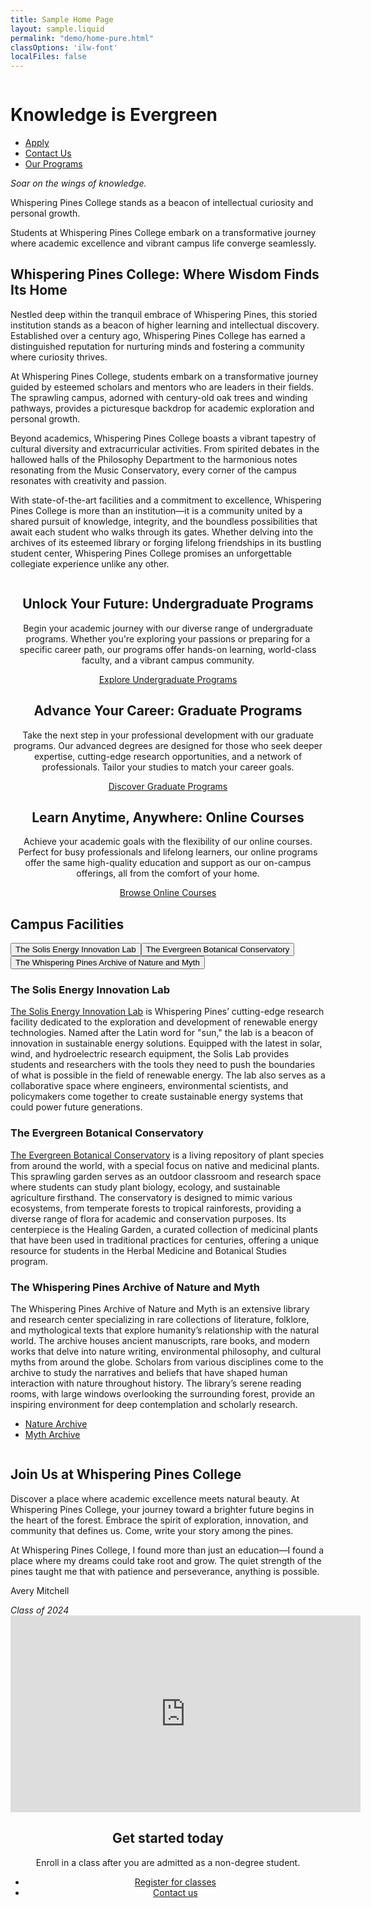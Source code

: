 ```yaml
---
title: Sample Home Page
layout: sample.liquid
permalink: "demo/home-pure.html"
classOptions: 'ilw-font'
localFiles: false
---
```


<ilw-hero shadow="true" width="full" theme="orange">
  <img src="/img/header_image.png" alt="" slot="background">
  <h1>Knowledge is Evergreen</h1>
  <ul class="ilw-buttons">
    <li><a href="#" class="ilw-theme-blue">Apply</a></li>
    <li><a href="#" class="ilw-theme-white-orange">Contact Us</a></li>
    <li><a href="#" class="ilw-theme-white-orange">Our Programs</a></li>
  </ul>
</ilw-hero>
<ilw-content mode="introduction" theme="blue" width="full" padding="50px">
  <p><em>Soar on the wings of knowledge.</em></p>

  <p>Whispering Pines College stands as a beacon of intellectual curiosity and personal growth.</p>

  <p>Students at Whispering Pines College embark on a transformative journey where academic excellence and vibrant campus life converge seamlessly</a>.</p>
</ilw-content>
<ilw-content width="page">
  <h2>Whispering Pines College: Where Wisdom Finds Its Home</h2>

  <p>Nestled deep within the tranquil embrace of Whispering Pines, this storied institution stands as a beacon of higher learning and intellectual discovery. Established over a century ago, Whispering Pines College has earned a distinguished reputation for nurturing minds and fostering a community where curiosity thrives.</p>

  <p>At Whispering Pines College, students embark on a transformative journey guided by esteemed scholars and mentors who are leaders in their fields. The sprawling campus, adorned with century-old oak trees and winding pathways, provides a picturesque backdrop for academic exploration and personal growth.</p>

  <p>Beyond academics, Whispering Pines College boasts a vibrant tapestry of cultural diversity and extracurricular activities. From spirited debates in the hallowed halls of the Philosophy Department to the harmonious notes resonating from the Music Conservatory, every corner of the campus resonates with creativity and passion.</p>

  <p>With state-of-the-art facilities and a commitment to excellence, Whispering Pines College is more than an institution—it is a community united by a shared pursuit of knowledge, integrity, and the boundless possibilities that await each student who walks through its gates. Whether delving into the archives of its esteemed library or forging lifelong friendships in its bustling student center, Whispering Pines College promises an unforgettable collegiate experience unlike any other.</p>
</ilw-content>
<ilw-columns width="page" gap="20px">
    <ilw-card align="center">
        <img src="/img/card1.webp" alt="" slot="image">
        <h2>Unlock Your Future: Undergraduate Programs</h2>
        <p>Begin your academic journey with our diverse range of undergraduate programs. Whether you're exploring your passions or preparing for a specific career path, our programs offer hands-on learning, world-class faculty, and a vibrant campus community.</p>
        <div slot="footer"><a href="#" class="ilw-button">Explore Undergraduate Programs</a></div>
    </ilw-card>
    <ilw-card align="center">
        <img src="/img/card2.webp" alt="" slot="image">
        <h2>Advance Your Career: Graduate Programs</h2>
        <p>Take the next step in your professional development with our graduate programs. Our advanced degrees are designed for those who seek deeper expertise, cutting-edge research opportunities, and a network of professionals. Tailor your studies to match your career goals.</p>
        <div slot="footer"><a href="#" class="ilw-button">Discover Graduate Programs</a></div>
    </ilw-card>
    <ilw-card align="center">
        <img src="/img/card3.webp" alt="" slot="image">
        <h2>Learn Anytime, Anywhere: Online Courses</h2>
        <p>Achieve your academic goals with the flexibility of our online courses. Perfect for busy professionals and lifelong learners, our online programs offer the same high-quality education and support as our on-campus offerings, all from the comfort of your home.</p>
        <div slot="footer"><a href="#" class="ilw-button">Browse Online Courses</a></div>
    </ilw-card>
</ilw-columns>
<ilw-content width="page">
<h2>Campus Facilities</h2>
</ilw-content>
<ilw-tabs theme="gray" width="auto">
<div slot="tabs"><button role="tab" aria-controls="panel1">The Solis Energy Innovation Lab</button><button role="tab" aria-controls="panel2">The Evergreen Botanical Conservatory</button><button role="tab" aria-controls="panel3">The Whispering Pines Archive of Nature and Myth</button></div>
<ilw-content theme="gray" id="panel1" data-ilw-tab-visible="1"> <h3>The Solis Energy Innovation Lab</h3> <p><a href="">The Solis Energy Innovation Lab</a> is Whispering Pines’ cutting-edge research facility dedicated to the exploration and development of renewable energy technologies. Named after the Latin word for "sun," the lab is a beacon of innovation in sustainable energy solutions. Equipped with the latest in solar, wind, and hydroelectric research equipment, the Solis Lab provides students and researchers with the tools they need to push the boundaries of what is possible in the field of renewable energy. The lab also serves as a collaborative space where engineers, environmental scientists, and policymakers come together to create sustainable energy systems that could power future generations.</p></ilw-content>
<ilw-content theme="gray" id="panel2" data-ilw-tab-visible="0"> <h3>The Evergreen Botanical Conservatory</h3> <p><a href="">The Evergreen Botanical Conservatory</a> is a living repository of plant species from around the world, with a special focus on native and medicinal plants. This sprawling garden serves as an outdoor classroom and research space where students can study plant biology, ecology, and sustainable agriculture firsthand. The conservatory is designed to mimic various ecosystems, from temperate forests to tropical rainforests, providing a diverse range of flora for academic and conservation purposes. Its centerpiece is the Healing Garden, a curated collection of medicinal plants that have been used in traditional practices for centuries, offering a unique resource for students in the Herbal Medicine and Botanical Studies program.</p></ilw-content>
<ilw-content theme="gray" id="panel3" data-ilw-tab-visible="0"> <h3>The Whispering Pines Archive of Nature and Myth</h3> <p>The Whispering Pines Archive of Nature and Myth is an extensive library and research center specializing in rare collections of literature, folklore, and mythological texts that explore humanity’s relationship with the natural world. The archive houses ancient manuscripts, rare books, and modern works that delve into nature writing, environmental philosophy, and cultural myths from around the globe. Scholars from various disciplines come to the archive to study the narratives and beliefs that have shaped human interaction with nature throughout history. The library’s serene reading rooms, with large windows overlooking the surrounding forest, provide an inspiring environment for deep contemplation and scholarly research.</p> <ul class="ilw-buttons"><li><a href="#">Nature Archive</a></li><li><a href="#">Myth Archive</a></li></ul></ilw-content>
</ilw-tabs>
<ilw-columns gap="20px" theme="blue" width="auto" padding="0">
    <div class="ilw-image-cover-bottom"><img src="/img/feature.webp" alt=""></div>
    <ilw-content mode="inset" theme="blue">
        <h2>Join Us at Whispering Pines College</h2>
        <p>Discover a place where academic excellence meets natural beauty. At Whispering Pines College, your journey toward a brighter future begins in the heart of the forest. Embrace the spirit of exploration, innovation, and community that defines us. Come, write your story among the pines.</p>
    </ilw-content>
</ilw-columns>
<ilw-columns mode="2x1" gap="20px" width="full" padding="50px">
    <ilw-quote>
        <p slot="content">At Whispering Pines College, I found more than just an education—I found a place where my dreams could take root and grow. The quiet strength of the pines taught me that with patience and perseverance, anything is possible.</p>
        <p slot="author">Avery Mitchell</p>
        <cite slot="source">Class of 2024</cite>
    </ilw-quote>
    <ilw-video>
       <iframe width="560" height="315"
           src="https://www.youtube-nocookie.com/embed/pW8cNXyAqyI?si=X9643WrgKwDm0BTw"
           title="Progress isn't Quiet at Illinois" frameborder="0"
           allow="accelerometer; autoplay; clipboard-write; encrypted-media; gyroscope; picture-in-picture; web-share"
           referrerpolicy="strict-origin-when-cross-origin" allowfullscreen></iframe>
    </ilw-video>
</ilw-columns>
<ilw-call-to-action theme="blue-gradient" align="center">
    <img src="https://cdn.brand.illinois.edu/icons/line/white/faq.svg" alt="" slot="icon">
    <h2>Get started today</h2>
    <p>Enroll in a class after you are admitted as a non-degree student.</p>
    <ul class="ilw-buttons">
        <li><a href="#">Register <span class="ilw-sr-only">for classes</span></a></li>
        <li><a href="#">Contact us</a></li>
    </ul>
</ilw-call-to-action>
<ilw-spacer height="50px"></ilw-spacer>